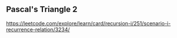 ## Pascal's Triangle 2
https://leetcode.com/explore/learn/card/recursion-i/251/scenario-i-recurrence-relation/3234/
